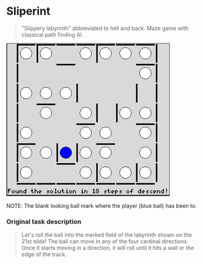 # Sliperint
> "Slippery labyrinth" abbreviated to hell and back. Maze game with classical path finding AI.

![demo](demo.png)

NOTE: The blank looking ball mark where the player (blue ball) has been to.

### Original task description
> Let's roll the ball into the marked field of the labyrinth shown on the 21st
>  slide! The ball can move in any of the four cardinal directions. Once it starts
>  moving in a direction, it will roll until it hits a wall or the edge of the
>  track.
